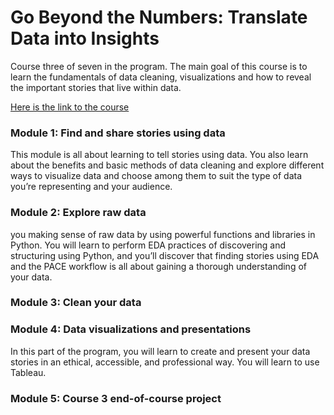 # Go Beyond the Numbers: Translate Data into Insights
Course three of seven in the program. The main goal of this course is to learn the fundamentals of data cleaning, visualizations and how to reveal the important stories that live within data.

[Here is the link to the course](https://www.coursera.org/learn/go-beyond-the-numbers-translate-data-into-insight?specialization=google-advanced-data-analytics)

### Module 1: Find and share stories using data
This module is all about learning to tell stories using data. You also learn about the benefits and basic methods of data cleaning and explore different ways to visualize data and choose among them to suit the type of data you’re representing and your audience.
### Module 2: Explore raw data
you making sense of raw data by using powerful functions and libraries in Python. You will learn to perform EDA practices of discovering and structuring using Python, and you’ll discover that finding stories using EDA and the PACE workflow is all about gaining a thorough understanding of your data.
### Module 3: Clean your data

### Module 4: Data visualizations and presentations
In this part of the program, you will learn to create and present your data stories in an ethical, accessible, and professional way. You will learn to use Tableau.
### Module 5: Course 3 end-of-course project
